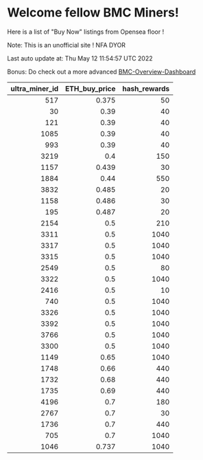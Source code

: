 # Welcome fellow BMC Miners!
Here is a list of "Buy Now" listings from Opensea floor !

Note: This is an unofficial site ! NFA DYOR

Last auto update at: Thu May 12 11:54:57 UTC 2022

Bonus: Do check out a more advanced [BMC-Overview-Dashboard](https://dune.com/defifunk/BMC-Overview-Dashboard)


|   ultra_miner_id |   ETH_buy_price |   hash_rewards |
|-----------------:|----------------:|---------------:|
|              517 |           0.375 |             50 |
|               30 |           0.39  |             40 |
|              121 |           0.39  |             40 |
|             1085 |           0.39  |             40 |
|              993 |           0.39  |             40 |
|             3219 |           0.4   |            150 |
|             1157 |           0.439 |             30 |
|             1884 |           0.44  |            550 |
|             3832 |           0.485 |             20 |
|             1158 |           0.486 |             30 |
|              195 |           0.487 |             20 |
|             2154 |           0.5   |            210 |
|             3311 |           0.5   |           1040 |
|             3317 |           0.5   |           1040 |
|             3315 |           0.5   |           1040 |
|             2549 |           0.5   |             80 |
|             3322 |           0.5   |           1040 |
|             2416 |           0.5   |             10 |
|              740 |           0.5   |           1040 |
|             3326 |           0.5   |           1040 |
|             3392 |           0.5   |           1040 |
|             3766 |           0.5   |           1040 |
|             3300 |           0.5   |           1040 |
|             1149 |           0.65  |           1040 |
|             1748 |           0.66  |            440 |
|             1732 |           0.68  |            440 |
|             1735 |           0.69  |            440 |
|             4196 |           0.7   |            180 |
|             2767 |           0.7   |             30 |
|             1736 |           0.7   |            440 |
|              705 |           0.7   |           1040 |
|             1046 |           0.737 |           1040 |